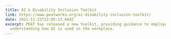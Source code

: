 ```yaml
---
title: AI & Disability Inclusion Toolkit
link: https://www.peatworks.org/ai-disability-inclusion-toolkit/
date: 2021-11-23T22:05:13.844Z
excerpt: PEAT has released a new toolkit, providing guidance to employers for
  understanding how AI is used in the workplace.
---
```

